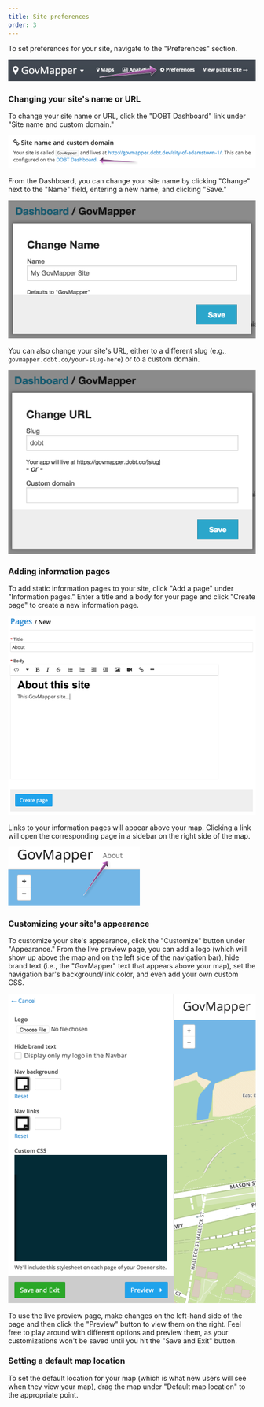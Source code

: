 ```yaml
---
title: Site preferences
order: 3
---
```


To set preferences for your site, navigate to the "Preferences" section.

![preferences section](../images/preferences_section.png)

### Changing your site's name or URL

To change your site name or URL, click the "DOBT Dashboard" link under "Site name and custom domain."

![dashboard link](../images/dashboard_link.png)

From the Dashboard, you can change your site name by clicking "Change" next to the "Name" field, entering a new name, and clicking "Save."

![change name](../images/change_name.png)

You can also change your site's URL, either to a different slug (e.g., `govmapper.dobt.co/your-slug-here`) or to a custom domain.

![change url](../images/change_url.png)

### Adding information pages

To add static information pages to your site, click "Add a page" under "Information pages." Enter a title and a body for your page and click "Create page" to create a new information page.

![information page](../images/information_page.png)

Links to your information pages will appear above your map. Clicking a link will open the corresponding page in a sidebar on the right side of the map.

![information pages](../images/information_pages.png)

### Customizing your site's appearance

To customize your site's appearance, click the "Customize" button under "Appearance." From the live preview page, you can add a logo (which will show up above the map and on the left side of the navigation bar), hide brand text (i.e., the "GovMapper" text that appears above your map), set the navigation bar's background/link color, and even add your own custom CSS.

![customize](../images/customize.png)

To use the live preview page, make changes on the left-hand side of the page and then click the "Preview" button to view them on the right. Feel free to play around with different options and preview them, as your customizations won't be saved until you hit the "Save and Exit" button.

### Setting a default map location

To set the default location for your map (which is what new users will see when they view your map), drag the map under "Default map location" to the appropriate point.


